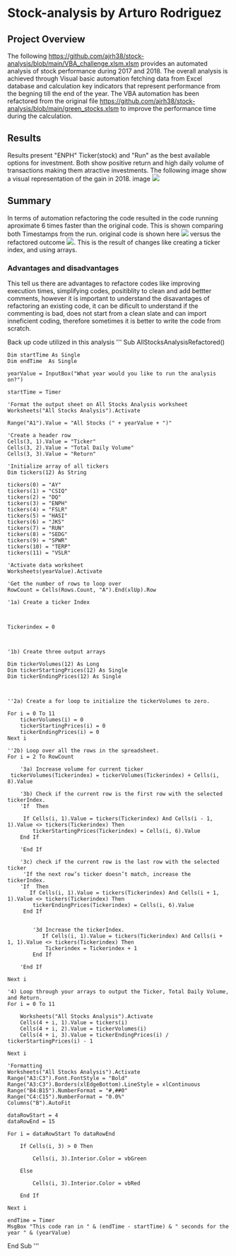 # Stock-analysis by Arturo Rodriguez # 

## Project Overview ##
The following https://github.com/ajrh38/stock-analysis/blob/main/VBA_challenge.xlsm.xlsm provides an automated analysis of stock performance during 2017 and 2018. The overall analysis is achieved through Visual basic automation fetching data from Excel database and calculation key indicators that represent performance from the begning till the end of the year. The VBA automation has been refactored from the original file https://github.com/ajrh38/stock-analysis/blob/main/green_stocks.xlsm to improve the performance time during the calculation.

## Results ##

Results present "ENPH" Ticker(stock) and "Run" as the best available options for investment. Both show positive return and high daily volume of transactions making them atractive investments. The following image show a visual representation of the gain in 2018. image <img src="https://github.com/ajrh38/stock-analysis/blob/main/Ticker_Gains_2018.PNG">

## Summary ##

In terms of automation refactoring the code resulted in the code running aproximate 6 times faster than the original code. This is shown comparing both Timestamps from the run. original code is shown here
<img src="https://github.com/ajrh38/stock-analysis/blob/main/2017%20Before%20Refactoring.PNG"> versus the refactored outcome 
<img src="https://github.com/ajrh38/stock-analysis/blob/main/VBA_Challenge_2017.png">. 
This is the result of changes like creating a ticker index, and using arrays.

### Advantages and disadvantages ###
This tell us there are advantages to refactore codes like improving execution times, simplifying codes, positiblity to clean and add bettter comments, however it is important to understand the disavantages of refactoring an existing code, it can be dificult to understand if the commenting is bad, does not start from a clean slate and can import inneficient coding, therefore sometimes it is better to write the code from scratch.

Back up code utilized in this analysis
  '''
  Sub AllStocksAnalysisRefactored()
    
    
    Dim startTime As Single
    Dim endTime  As Single

    yearValue = InputBox("What year would you like to run the analysis on?")

    startTime = Timer
    
    'Format the output sheet on All Stocks Analysis worksheet
    Worksheets("All Stocks Analysis").Activate
    
    Range("A1").Value = "All Stocks (" + yearValue + ")"
    
    'Create a header row
    Cells(3, 1).Value = "Ticker"
    Cells(3, 2).Value = "Total Daily Volume"
    Cells(3, 3).Value = "Return"

    'Initialize array of all tickers
    Dim tickers(12) As String
    
    tickers(0) = "AY"
    tickers(1) = "CSIQ"
    tickers(2) = "DQ"
    tickers(3) = "ENPH"
    tickers(4) = "FSLR"
    tickers(5) = "HASI"
    tickers(6) = "JKS"
    tickers(7) = "RUN"
    tickers(8) = "SEDG"
    tickers(9) = "SPWR"
    tickers(10) = "TERP"
    tickers(11) = "VSLR"
    
    'Activate data worksheet
    Worksheets(yearValue).Activate
    
    'Get the number of rows to loop over
    RowCount = Cells(Rows.Count, "A").End(xlUp).Row
    
    '1a) Create a ticker Index
    
 
    
    Tickerindex = 0
    
    

    '1b) Create three output arrays
    
    Dim tickerVolumes(12) As Long
    Dim tickerStartingPrices(12) As Single
    Dim tickerEndingPrices(12) As Single
    
    
    
    ''2a) Create a for loop to initialize the tickerVolumes to zero.
    
    For i = 0 To 11
        tickerVolumes(i) = 0
        tickerStartingPrices(i) = 0
        tickerEndingPrices(i) = 0
    Next i
        
    ''2b) Loop over all the rows in the spreadsheet.
    For i = 2 To RowCount
    
        '3a) Increase volume for current ticker
     tickerVolumes(Tickerindex) = tickerVolumes(Tickerindex) + Cells(i, 8).Value
        
        '3b) Check if the current row is the first row with the selected tickerIndex.
        'If  Then
            
         If Cells(i, 1).Value = tickers(Tickerindex) And Cells(i - 1, 1).Value <> tickers(Tickerindex) Then
            tickerStartingPrices(Tickerindex) = Cells(i, 6).Value
        End If
            
        'End If
        
        '3c) check if the current row is the last row with the selected ticker
         'If the next row’s ticker doesn’t match, increase the tickerIndex.
        'If  Then
           If Cells(i, 1).Value = tickers(Tickerindex) And Cells(i + 1, 1).Value <> tickers(Tickerindex) Then
            tickerEndingPrices(Tickerindex) = Cells(i, 6).Value
         End If
            

            '3d Increase the tickerIndex.
               If Cells(i, 1).Value = tickers(Tickerindex) And Cells(i + 1, 1).Value <> tickers(Tickerindex) Then
                Tickerindex = Tickerindex + 1
            End If
            
        'End If
    
    Next i
    
    '4) Loop through your arrays to output the Ticker, Total Daily Volume, and Return.
    For i = 0 To 11
        
        Worksheets("All Stocks Analysis").Activate
        Cells(4 + i, 1).Value = tickers(i)
        Cells(4 + i, 2).Value = tickerVolumes(i)
        Cells(4 + i, 3).Value = tickerEndingPrices(i) / tickerStartingPrices(i) - 1
        
    Next i
    
    'Formatting
    Worksheets("All Stocks Analysis").Activate
    Range("A3:C3").Font.FontStyle = "Bold"
    Range("A3:C3").Borders(xlEdgeBottom).LineStyle = xlContinuous
    Range("B4:B15").NumberFormat = "#,##0"
    Range("C4:C15").NumberFormat = "0.0%"
    Columns("B").AutoFit

    dataRowStart = 4
    dataRowEnd = 15

    For i = dataRowStart To dataRowEnd
        
        If Cells(i, 3) > 0 Then
            
            Cells(i, 3).Interior.Color = vbGreen
            
        Else
        
            Cells(i, 3).Interior.Color = vbRed
            
        End If
        
    Next i
 
    endTime = Timer
    MsgBox "This code ran in " & (endTime - startTime) & " seconds for the year " & (yearValue)

End Sub '''
